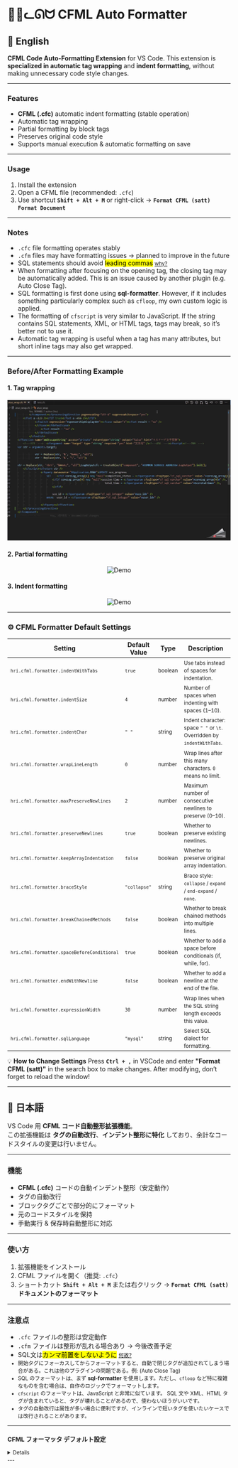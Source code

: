 # 🐧🎈ᓚᘏᗢ    CFML Auto Formatter 

<!-- ## 🌐 Languages
- [English](#-english)&nbsp;&nbsp;&nbsp;&nbsp;[日本語](#-日本語) &nbsp;&nbsp;[中文](#-中文)
---
 -->



## 🏈 English

**CFML Code Auto-Formatting Extension** for VS Code.
This extension is **specialized in automatic tag wrapping** and **indent formatting**, without making unnecessary code style changes.

---

### Features

* **CFML (.cfc)** automatic indent formatting (stable operation)
* Automatic tag wrapping
* Partial formatting by block tags
* Preserves original code style
* Supports manual execution & automatic formatting on save

---

### Usage

1. Install the extension
2. Open a CFML file (recommended: `.cfc`)
3. Use shortcut **`Shift + Alt + M`** or right-click → **`Format CFML (satt) Format Document`**

---

### Notes

* `.cfc` file formatting operates stably
* `.cfm` files may have formatting issues → planned to improve in the future
* SQL statements should avoid <mark>leading commas</mark> <small>[why?](https://github.com/sql-formatter-org/sql-formatter/issues/899)</small>
* When formatting after focusing on the opening tag, the closing tag may be automatically added.
  This is an issue caused by another plugin (e.g. Auto Close Tag).
* SQL formatting is first done using **sql-formatter**.
  However, if it includes something particularly complex such as `cfloop`, my own custom logic is applied.
* The formatting of `cfscript` is very similar to JavaScript.
  If the string contains SQL statements, XML, or HTML tags, tags may break, so it’s better not to use it.
* Automatic tag wrapping is useful when a tag has many attributes, but short inline tags may also get wrapped.

---

### Before/After Formatting Example

<h4>1. Tag wrapping</h4>
<div align="center">
  <img src="./images/2025-09-23_17h57_00.gif" alt="Demo">
</div>
<h4>2. Partial formatting</h4>
<div align="center">
  <img src="./images/2025-10-01_12h04_46.gif" alt="Demo">
</div>
<h4>3. Indent formatting</h4>
<div align="center">
  <img src="./images/2025-08-22_17h57_00.gif" alt="Demo">
</div>

---

### ⚙️ CFML Formatter Default Settings

| Setting                                                    | Default Value               | Type                   | Description                                                                           |
| ---------------------------------------------------------- | --------------------------- | ---------------------- | ------------------------------------------------------------------------------------- |
| <small>`hri.cfml.formatter.indentWithTabs`</small>         | <small>`true`</small>       | <small>boolean</small> | <small>Use tabs instead of spaces for indentation.</small>                            |
| <small>`hri.cfml.formatter.indentSize`</small>             | <small>`4`</small>          | <small>number</small>  | <small>Number of spaces when indenting with spaces (1–10).</small>                    |
| <small>`hri.cfml.formatter.indentChar`</small>             | <small>`" "`</small>        | <small>string</small>  | <small>Indent character: space `" "` or `\t`. Overridden by `indentWithTabs`.</small> |
| <small>`hri.cfml.formatter.wrapLineLength`</small>         | <small>`0`</small>          | <small>number</small>  | <small>Wrap lines after this many characters. `0` means no limit.</small>             |
| <small>`hri.cfml.formatter.maxPreserveNewlines`</small>    | <small>`2`</small>          | <small>number</small>  | <small>Maximum number of consecutive newlines to preserve (0–10).</small>             |
| <small>`hri.cfml.formatter.preserveNewlines`</small>       | <small>`true`</small>       | <small>boolean</small> | <small>Whether to preserve existing newlines.</small>                                 |
| <small>`hri.cfml.formatter.keepArrayIndentation`</small>   | <small>`false`</small>      | <small>boolean</small> | <small>Whether to preserve original array indentation.</small>                        |
| <small>`hri.cfml.formatter.braceStyle`</small>             | <small>`"collapse"`</small> | <small>string</small>  | <small>Brace style: `collapse` / `expand` / `end-expand` / `none`.</small>            |
| <small>`hri.cfml.formatter.breakChainedMethods`</small>    | <small>`false`</small>      | <small>boolean</small> | <small>Whether to break chained methods into multiple lines.</small>                  |
| <small>`hri.cfml.formatter.spaceBeforeConditional`</small> | <small>`true`</small>       | <small>boolean</small> | <small>Whether to add a space before conditionals (if, while, for).</small>           |
| <small>`hri.cfml.formatter.endWithNewline`</small>         | <small>`false`</small>      | <small>boolean</small> | <small>Whether to add a newline at the end of the file.</small>                       |
| <small>`hri.cfml.formatter.expressionWidth`</small>        | <small>`30`</small>         | <small>number</small>  | <small>Wrap lines when the SQL string length exceeds this value.</small>              |
| <small>`hri.cfml.formatter.sqlLanguage`</small>            | <small>`"mysql"`</small>    | <small>string</small>  | <small>Select SQL dialect for formatting.</small>                                     |

💡 **How to Change Settings**
Press **`Ctrl + ,`** in VSCode and enter **"Format CFML (satt)"** in the search box to make changes.
After modifying, don’t forget to reload the window!

---

## 👘 日本語

VS Code 用 **CFML コード自動整形拡張機能**。  
この拡張機能は **タグの自動改行**、**インデント整形に特化** しており、余計なコードスタイルの変更は行いません。

---

### 機能
- **CFML (.cfc)** コードの自動インデント整形（安定動作）
- タグの自動改行
- ブロックタグごとで部分的にフォーマット
- 元のコードスタイルを保持
- 手動実行 & 保存時自動整形に対応

---

### 使い方
1. 拡張機能をインストール
2. CFML ファイルを開く（推奨: `.cfc`）
3. ショートカット **`Shift + Alt + M`** または右クリック → **`Format CFML (satt)` ドキュメントのフォーマット**

---

### 注意点
- `.cfc` ファイルの整形は安定動作  
- `.cfm` ファイルは整形が乱れる場合あり → 今後改善予定  
- SQL文は<mark>カンマ前置をしないように</mark> <small>[何故?](https://github.com/sql-formatter-org/sql-formatter/issues/899)
- 開始タグにフォーカスしてからフォーマットすると、自動で閉じタグが追加されてしまう場合がある。これは他のプラグインの問題である。例: (Auto Close Tag)
- SQL のフォーマットは、まず **sql-formatter** を使用します。ただし、`cfloop` など特に複雑なものを含む場合は、自作のロジックでフォーマットします。  
- `cfscript` のフォーマットは、JavaScript と非常に似ています。
   SQL 文や XML、HTML タグが含まれていると、タグが壊れることがあるので、使わないほうがいいです。
- タグの自動改行は属性が多い場合に便利ですが、インラインで短いタグを使いたいケースでは改行されることがあります。

---

### CFML フォーマッタ デフォルト設定

<details>
| 設定項目                                                   | デフォルト値                | 型                     | 説明                                                                                         |
| ---------------------------------------------------------- | --------------------------- | ---------------------- | -------------------------------------------------------------------------------------------- |
| <small>`hri.cfml.formatter.indentWithTabs`</small>         | <small>`true`</small>       | <small>boolean</small> | <small>インデントにスペースではなくタブを使用する。</small>                                  |
| <small>`hri.cfml.formatter.indentSize`</small>             | <small>`4`</small>          | <small>number</small>  | <small>スペースでインデントする場合のスペース数（1–10）。</small>                            |
| <small>`hri.cfml.formatter.indentChar`</small>             | <small>`" "`</small>        | <small>string</small>  | <small>インデント文字：スペース `" "` または `\t`。`indentWithTabs` で上書きされる。</small> |
| <small>`hri.cfml.formatter.wrapLineLength`</small>         | <small>`0`</small>          | <small>number</small>  | <small>この文字数を超えると改行。`0` は制限なし。</small>                                    |
| <small>`hri.cfml.formatter.maxPreserveNewlines`</small>    | <small>`2`</small>          | <small>number</small>  | <small>連続して保持する改行の最大数（0–10）。</small>                                        |
| <small>`hri.cfml.formatter.preserveNewlines`</small>       | <small>`true`</small>       | <small>boolean</small> | <small>既存の改行を保持するかどうか。</small>                                                |
| <small>`hri.cfml.formatter.keepArrayIndentation`</small>   | <small>`false`</small>      | <small>boolean</small> | <small>配列の元のインデントを保持するかどうか。</small>                                      |
| <small>`hri.cfml.formatter.braceStyle`</small>             | <small>`"collapse"`</small> | <small>string</small>  | <small>波括弧スタイル：`collapse` / `expand` / `end-expand` / `none`。</small>               |
| <small>`hri.cfml.formatter.breakChainedMethods`</small>    | <small>`false`</small>      | <small>boolean</small> | <small>メソッドチェーンを複数行に分割するかどうか。</small>                                  |
| <small>`hri.cfml.formatter.spaceBeforeConditional`</small> | <small>`true`</small>       | <small>boolean</small> | <small>条件文（if, while, for）の前にスペースを入れるか。</small>                            |
| <small>`hri.cfml.formatter.endWithNewline`</small>         | <small>`false`</small>      | <small>boolean</small> | <small>ファイル末尾に改行を追加するかどうか。</small>                                        |
| <small>`hri.cfml.formatter.expressionWidth`</small>        | <small>`30`</small>         | <small>number</small>  | <small>sql指定文字列長さを超えると改行</small>                
| <small>`hri.cfml.formatter.sqlLanguage`</small>        | <small>`"mysql"`</small>         | <small>string</small>  | <small>フォーマットSQLを選ぶ</small>                                  |

💡 **設定変更方法**  
VSCode で **`Ctrl + ,`** を押し、検索欄に **「Format CFML (satt)」** と入力すると変更可能。変更があったら、再起動みたいな操作でウィンドウをリロードするのを忘れないでね  
</details>
---
